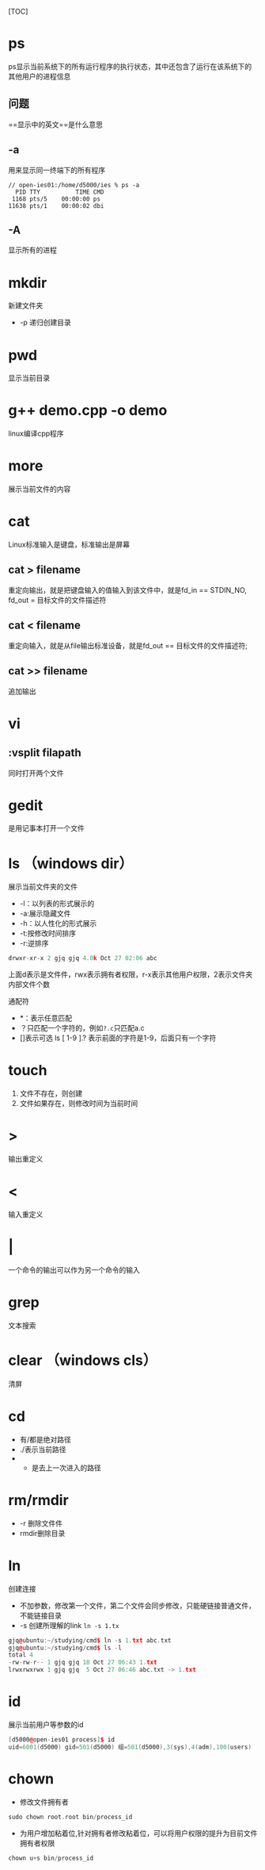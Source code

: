 [TOC]
# ps
ps显示当前系统下的所有运行程序的执行状态，其中还包含了运行在该系统下的其他用户的进程信息
## 问题
==显示中的英文==是什么意思
## -a
用来显示同一终端下的所有程序
```
// open-ies01:/home/d5000/ies % ps -a
  PID TTY          TIME CMD
 1168 pts/5    00:00:00 ps
11638 pts/1    00:00:02 dbi
```
## -A
显示所有的进程

# mkdir
新建文件夹
* -p 递归创建目录

# pwd
显示当前目录

# g++ demo.cpp -o demo
linux编译cpp程序

# more
展示当前文件的内容

# cat
Linux标准输入是键盘，标准输出是屏幕
## cat > filename
重定向输出，就是把键盘输入的值输入到该文件中，就是fd_in == STDIN_NO, fd_out = 目标文件的文件描述符
## cat < filename
重定向输入，就是从file输出标准设备，就是fd_out == 目标文件的文件描述符;

## cat >> filename
追加输出

# vi
## :vsplit filapath
同时打开两个文件

# gedit
是用记事本打开一个文件

# ls  （windows dir）
展示当前文件夹的文件
* -l：以列表的形式展示的
* -a:展示隐藏文件
* -h：以人性化的形式展示
* -t:按修改时间排序
* -r:逆排序
```C++
drwxr-xr-x 2 gjq gjq 4.0k Oct 27 02:06 abc
```
上面d表示是文件件，rwx表示拥有者权限，r-x表示其他用户权限，2表示文件夹内部文件个数

通配符
* *：表示任意匹配
* ？只匹配一个字符的，例如`?.c`只匹配a.c
* []表示可选  ls [ 1-9 ].?  表示前面的字符是1-9，后面只有一个字符

# touch
1. 文件不存在，则创建
2. 文件如果存在，则修改时间为当前时间

# >
输出重定义

# <
输入重定义

# |
一个命令的输出可以作为另一个命令的输入

# grep
文本搜索

# clear （windows cls）
清屏

# cd 
* 有/都是绝对路径
* ./表示当前路径
* - 是去上一次进入的路径

# rm/rmdir
* -r 删除文件件
* rmdir删除目录

# ln
创建连接
* 不加参数，修改第一个文件，第二个文件会同步修改，只能硬链接普通文件，不能链接目录
* -s  创建所理解的link  `ln -s 1.tx`
```C++
gjq@ubuntu:~/studying/cmd$ ln -s 1.txt abc.txt
gjq@ubuntu:~/studying/cmd$ ls -l
total 4
-rw-rw-r-- 1 gjq gjq 18 Oct 27 06:43 1.txt
lrwxrwxrwx 1 gjq gjq  5 Oct 27 06:46 abc.txt -> 1.txt
```

# id
展示当前用户等参数的id
```C++
[d5000@open-ies01 process]$ id
uid=6001(d5000) gid=501(d5000) 组=501(d5000),3(sys),4(adm),100(users)
```
# chown 
* 修改文件拥有者
```C++
sudo chown root.root bin/process_id
```

* 为用户增加粘着位,针对拥有者修改粘着位，可以将用户权限的提升为目前文件拥有者权限
```C++
chown u+s bin/process_id
```
